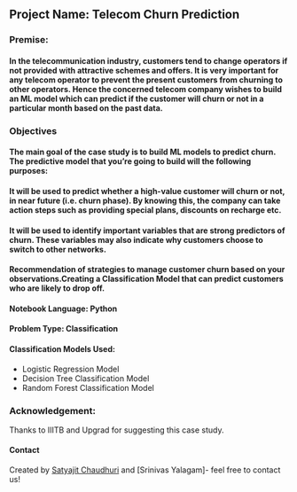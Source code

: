 ## Project Name: Telecom Churn Prediction
### Premise:
#### In the telecommunication industry, customers tend to change operators if not provided with attractive schemes and offers. It is very important for any telecom operator to prevent the present customers from churning to other operators. Hence the concerned telecom company wishes to build an ML model which can predict if the customer will churn or not in a particular month based on the past data.
### Objectives
#### The main goal of the case study is to build ML models to predict churn. The predictive model that you’re going to build will the following purposes:

#### It will be used to predict whether a high-value customer will churn or not, in near future (i.e. churn phase). By knowing this, the company can take action steps such as providing special plans, discounts on recharge etc.

#### It will be used to identify important variables that are strong predictors of churn. These variables may also indicate why customers choose to switch to other networks.

#### Recommendation of strategies to manage customer churn based on your observations.Creating a Classification Model that can predict customers who are likely to drop off.

#### Notebook Language: Python

#### Problem Type: Classification

#### Classification Models Used:

- Logistic Regression Model
- Decision Tree Classification Model
- Random Forest Classification Model

### Acknowledgement:
Thanks to IIITB and Upgrad for suggesting this case study.

#### Contact
Created by [Satyajit Chaudhuri](https://github.com/Satyajit-Chaudhuri) and [Srinivas Yalagam]- feel free to contact us!